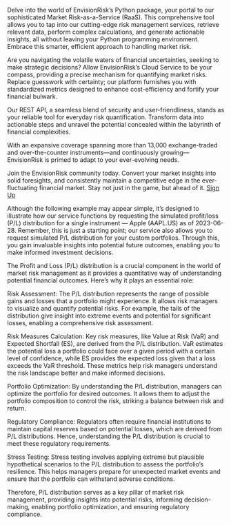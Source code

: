 Delve into the world of EnvisionRisk’s Python package, your portal to our sophisticated Market Risk-as-a-Service (RaaS). This comprehensive tool allows you to tap into our cutting-edge risk management services, retrieve relevant data, perform complex calculations, and generate actionable insights, all without leaving your Python programming environment. Embrace this smarter, efficient approach to handling market risk.

Are you navigating the volatile waters of financial uncertainties, seeking to make strategic decisions? Allow EnvisionRisk’s Cloud Service to be your compass, providing a precise mechanism for quantifying market risks. Replace guesswork with certainty; our platform furnishes you with standardized metrics designed to enhance cost-efficiency and fortify your financial bulwark.

Our REST API, a seamless blend of security and user-friendliness, stands as your reliable tool for everyday risk quantification. Transform data into actionable steps and unravel the potential concealed within the labyrinth of financial complexities.

With an expansive coverage spanning more than 13,000 exchange-traded and over-the-counter instruments—and continuously growing—EnvisionRisk is primed to adapt to your ever-evolving needs.

Join the EnvisionRisk community today. Convert your market insights into solid foresights, and consistently maintain a competitive edge in the ever-fluctuating financial market. Stay not just in the game, but ahead of it.
[Sign Up](https://envisionrisk.shinyapps.io/user_management)



Although the following example may appear simple, it’s designed to illustrate how our service functions by requesting the simulated profit/loss (P/L) distribution for a single instrument — Apple (AAPL.US) as of 2023-06-28. Remember, this is just a starting point; our service also allows you to request simulated P/L distribution for your custom portfolios. Through this, you gain invaluable insights into potential future outcomes, enabling you to make informed investment decisions.

The Profit and Loss (P/L) distribution is a crucial component in the world of market risk management as it provides a quantitative way of understanding potential financial outcomes. Here’s why it plays an essential role:

Risk Assessment: The P/L distribution represents the range of possible gains and losses that a portfolio might experience. It allows risk managers to visualize and quantify potential risks. For example, the tails of the distribution give insight into extreme events and potential for significant losses, enabling a comprehensive risk assessment.

Risk Measures Calculation: Key risk measures, like Value at Risk (VaR) and Expected Shortfall (ES), are derived from the P/L distribution. VaR estimates the potential loss a portfolio could face over a given period with a certain level of confidence, while ES provides the expected loss given that a loss exceeds the VaR threshold. These metrics help risk managers understand the risk landscape better and make informed decisions.

Portfolio Optimization: By understanding the P/L distribution, managers can optimize the portfolio for desired outcomes. It allows them to adjust the portfolio composition to control the risk, striking a balance between risk and return.

Regulatory Compliance: Regulators often require financial institutions to maintain capital reserves based on potential losses, which are derived from P/L distributions. Hence, understanding the P/L distribution is crucial to meet these regulatory requirements.

Stress Testing: Stress testing involves applying extreme but plausible hypothetical scenarios to the P/L distribution to assess the portfolio’s resilience. This helps managers prepare for unexpected market events and ensure that the portfolio can withstand adverse conditions.

Therefore, P/L distribution serves as a key pillar of market risk management, providing insights into potential risks, informing decision-making, enabling portfolio optimization, and ensuring regulatory compliance.